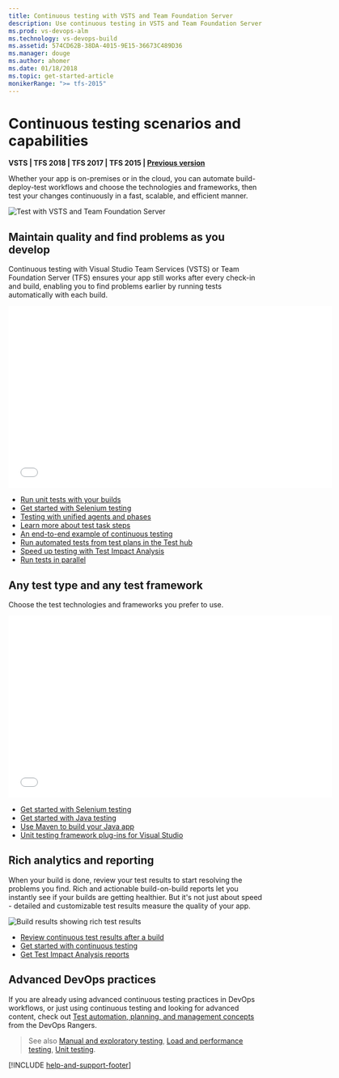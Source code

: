 ```yaml
---
title: Continuous testing with VSTS and Team Foundation Server
description: Use continuous testing in VSTS and Team Foundation Server to ensures your app still works after every check-in and build, enabling you to find problems earlier. 
ms.prod: vs-devops-alm
ms.technology: vs-devops-build
ms.assetid: 574CD62B-38DA-4015-9E15-36673C489D36
ms.manager: douge
ms.author: ahomer
ms.date: 01/18/2018
ms.topic: get-started-article
monikerRange: ">= tfs-2015"
---
```



# Continuous testing scenarios and capabilities

**VSTS | TFS 2018 | TFS 2017 | TFS 2015 | [Previous version](https://msdn.microsoft.com/library/ee702477%28v=vs.120%29.aspx)**

Whether your app is on-premises or in the cloud, 
you can automate build-deploy-test workflows and 
choose the technologies and frameworks, then test 
your changes continuously in a fast, scalable, and 
efficient manner. 

![Test with VSTS and Team Foundation Server](_img/continuous-testing/test-types.png)

<a name="maintain-quality"></a>
## Maintain quality and find problems as you develop

Continuous testing with Visual Studio Team Services (VSTS)
or Team Foundation Server (TFS) ensures your app still 
works after every check-in and build, enabling you 
to find problems earlier by running tests 
automatically with each build.

<iframe width="640" height="360" src="//channel9.msdn.com/Series/Test-Tools-in-Visual-Studio/Unit-Testing-from-a-CI-Build-with-Visual-Studio-Team-Services/player" frameborder="0" allowfullscreen="true"></iframe><p />

* [Run unit tests with your builds](getting-started-with-continuous-testing.md)
* [Get started with Selenium testing](continuous-test-selenium.md)
* [Testing with unified agents and phases](test-with-unified-agent-and-phases.md)
* [Learn more about test task steps](../tasks/index.md#test)
* [An end-to-end example of continuous testing](example-continuous-testing.md)
* [Run automated tests from test plans in the Test hub](run-automated-tests-from-test-hub.md)
* [Speed up testing with Test Impact Analysis](test-impact-analysis.md)
* [Run tests in parallel](run-tests-in-parallel.md)

<a name="test-frameworks"></a>
## Any test type and any test framework

Choose the test technologies and frameworks you prefer to use.
 
<iframe width="640" height="360" src="//channel9.msdn.com/Series/Test-Tools-in-Visual-Studio/Testing-Java-Applications-with-Visual-Studio-Team-Services/player" frameborder="0" allowfullscreen="true"></iframe><p />

* [Get started with Selenium testing](continuous-test-selenium.md)
* [Get started with Java testing](continuous-test-java.md)
* [Use Maven to build your Java app](../tasks/build/maven.md)
* [Unit testing framework plug-ins for Visual Studio](http://go.microsoft.com/fwlink/?LinkID=246630) 

<a name="analytics-reporting"></a>
## Rich analytics and reporting

When your build is done, review your test results 
to start resolving the problems you find.
Rich and actionable build-on-build reports 
let you instantly see if your builds are getting 
healthier. But it's not just about speed - detailed and 
customizable test results measure the quality of 
your app.

![Build results showing rich test results](_img/continuous-testing/BuildSummary.png)

* [Review continuous test results after a build](review-continuous-test-results-after-build.md)
* [Get started with continuous testing](getting-started-with-continuous-testing.md)
* [Get Test Impact Analysis reports](test-impact-analysis.md)

<a name="devops-practice"></a>
## Advanced DevOps practices

If you are already using advanced continuous 
testing practices in DevOps workflows, or just 
using continuous testing and looking for advanced 
content, check out 
[Test automation, planning, and management concepts](https://vsartestreleaseguide.codeplex.com/)
from the DevOps Rangers.

> See also [Manual and exploratory testing](../../manual-test/index.md), [Load and performance testing](../../load-test/index.md), [Unit testing](https://docs.microsoft.com/visualstudio/test/developer-testing-scenarios).

[!INCLUDE [help-and-support-footer](_shared/help-and-support-footer.md)] 
